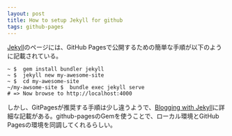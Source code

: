 ```yaml
---
layout: post
title: How to setup Jekyll for github
tags: github-pages
---
```


[Jekyll](https://jekyllrb.com/)のページには、GitHub Pagesで公開するための簡単な手順が以下のように記載されている。

    
    ~ $  gem install bundler jekyll
    ~ $  jekyll new my-awesome-site
    ~ $  cd my-awesome-site
    ~/my-awsome-site $  bundle exec jekyll serve
    # => Now browse to http://localhost:4000

しかし、GitPagesが推奨する手順は少し違うようで、[Blogging with Jekyll](https://docs.github.com/en/pages/setting-up-a-github-pages-site-with-jekyll)に詳細な記載がある。github-pagesのGemを使うことで、ローカル環境とGitHub Pagesの環境を同調してくれるらしい。
